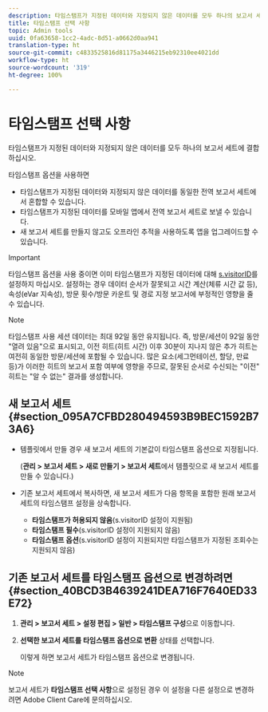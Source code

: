```yaml
---
description: 타임스탬프가 지정된 데이터와 지정되지 않은 데이터를 모두 하나의 보고서 세트에 결합하십시오.
title: 타임스탬프 선택 사항
topic: Admin tools
uuid: 0fa63658-1cc2-4adc-8d51-a0662d0aa941
translation-type: ht
source-git-commit: c4833525816d81175a3446215eb92310ee4021dd
workflow-type: ht
source-wordcount: '319'
ht-degree: 100%

---
```



# 타임스탬프 선택 사항

타임스탬프가 지정된 데이터와 지정되지 않은 데이터를 모두 하나의 보고서 세트에 결합하십시오.

타임스탬프 옵션을 사용하면

* 타임스탬프가 지정된 데이터와 지정되지 않은 데이터를 동일한 전역 보고서 세트에서 혼합할 수 있습니다.
* 타임스탬프가 지정된 데이터를 모바일 앱에서 전역 보고서 세트로 보낼 수 있습니다.
* 새 보고서 세트를 만들지 않고도 오프라인 추적을 사용하도록 앱을 업그레이드할 수 있습니다.

>[!IMPORTANT]
>
>타임스탬프 옵션을 사용 중이면 이미 타임스탬프가 지정된 데이터에 대해 [s.visitorID](/help/implement/vars/config-vars/visitorid.md)를 설정하지 마십시오. 설정하는 경우 데이터 순서가 잘못되고 시간 계산(체류 시간 값 등), 속성(eVar 지속성), 방문 횟수/방문 카운트 및 경로 지정 보고서에 부정적인 영향을 줄 수 있습니다.

>[!NOTE]
>
>타임스탬프 사용 세션 데이터는 최대 92일 동안 유지됩니다. 즉, 방문/세션이 92일 동안 &quot;열려 있음&quot;으로 표시되고, 이전 히트(히트 시간) 이후 30분이 지나지 않은 추가 히트는 여전히 동일한 방문/세션에 포함될 수 있습니다. 많은 요소(세그먼테이션, 할당, 만료 등)가 이러한 히트의 보고서 포함 여부에 영향을 주므로, 잘못된 순서로 수신되는 &quot;이전&quot; 히트는 &quot;알 수 없는&quot; 결과를 생성합니다.

## 새 보고서 세트 {#section_095A7CFBD280494593B9BEC1592B73A6}

* 템플릿에서 만들 경우 새 보고서 세트의 기본값이 타임스탬프 옵션으로 지정됩니다.

   (**관리 > 보고서 세트 > 새로 만들기 > 보고서 세트**&#x200B;에서 템플릿으로 새 보고서 세트를 만들 수 있습니다.)
* 기존 보고서 세트에서 복사하면, 새 보고서 세트가 다음 항목을 포함한 원래 보고서 세트의 타임스탬프 설정을 상속합니다.

   * **타임스탬프가 허용되지 않음**(s.visitorID 설정이 지원됨)
   * **타임스탬프 필수**(s.visitorID 설정이 지원되지 않음)
   * **타임스탬프 옵션**(s.visitorID 설정이 지원되지만 타임스탬프가 지정된 조회수는 지원되지 않음)

## 기존 보고서 세트를 타임스탬프 옵션으로 변경하려면 {#section_40BCD3B4639241DEA716F7640ED33E72}

1. **관리 > 보고서 세트 > 설정 편집 > 일반 > 타임스탬프 구성**&#x200B;으로 이동합니다.
1. **선택한 보고서 세트를 타임스탬프 옵션으로 변환** 상태를 선택합니다.

   이렇게 하면 보고서 세트가 타임스탬프 옵션으로 변경됩니다.

>[!NOTE]
>
>보고서 세트가 **타임스탬프 선택 사항**&#x200B;으로 설정된 경우 이 설정을 다른 설정으로 변경하려면 Adobe Client Care에 문의하십시오.

